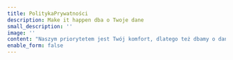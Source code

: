 ```yaml
---
title: PolitykaPrywatności
description: Make it happen dba o Twoje dane
small_description: ''
image: ''
content: "Naszym priorytetem jest Twój komfort, dlatego też dbamy o dane, którymi dzielisz się z nami poprzez formularz (imię, nazwisko, adres e-mail, numer telefonu). \r\n\nChcemy zapewnić, że Twoje dane są u nas bezpieczne (nikomu ich nie udostępniamy), a wykorzystujemy je jedynie do kontaktu przy realizacji zamówionych przez Ciebie usług. \r\n\nDodatkowo, dla celów statystycznych i ciągłego poprawiania użyteczności naszej strony zbieramy dane, które nie pozwalają na identyfikację klienta (odwiedzane strony i miejsca, czas wizyty, Twoje kliknięcia, sposób korzystania z usług, typ przeglądarki oraz urządzenia)\r\n\nJeśli masz jakiekolwiek pytania dotyczące prywatności, prosimy o kontakt: (mail/ link do formularza)"
enable_form: false
---
```


